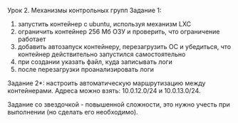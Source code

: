 Урок 2. Механизмы контрольных групп
Задание 1:
1) запустить контейнер с ubuntu, используя механизм LXC
2) ограничить контейнер 256 Мб ОЗУ и проверить, что ограничение работает
3) добавить автозапуск контейнеру, перезагрузить ОС и убедиться, что контейнер действительно запустился самостоятельно
4) при создании указать файл, куда записывать логи
5) после перезагрузки проанализировать логи

Задание 2*: настроить автоматическую маршрутизацию между контейнерами. Адреса можно взять: 10.0.12.0/24 и 10.0.13.0/24.


Задание со звездочкой - повышенной сложности, это нужно учесть при выполнении (но сделать его необходимо).